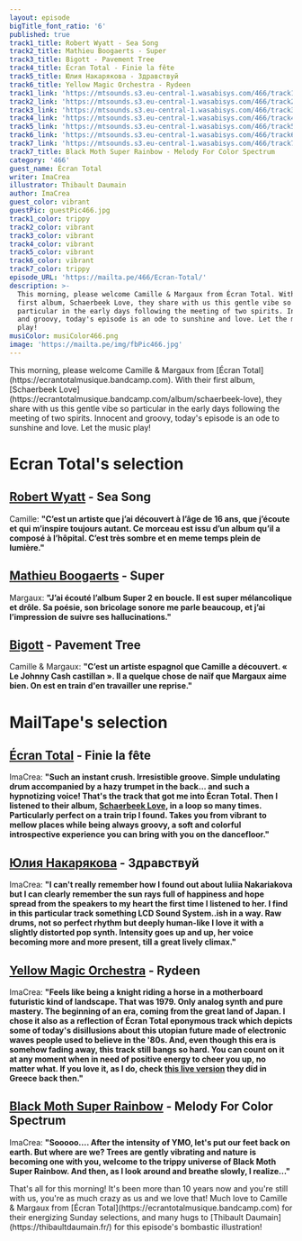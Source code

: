 ```yaml
---
layout: episode
bigTitle_font_ratio: '6'
published: true
track1_title: Robert Wyatt - Sea Song
track2_title: Mathieu Boogaerts - Super
track3_title: Bigott - Pavement Tree
track4_title: Écran Total - Finie la fête
track5_title: Юлия Накарякова - Здравствуй
track6_title: Yellow Magic Orchestra - Rydeen
track1_link: 'https://mtsounds.s3.eu-central-1.wasabisys.com/466/track1.mp3'
track2_link: 'https://mtsounds.s3.eu-central-1.wasabisys.com/466/track2.mp3'
track3_link: 'https://mtsounds.s3.eu-central-1.wasabisys.com/466/track3.mp3'
track4_link: 'https://mtsounds.s3.eu-central-1.wasabisys.com/466/track4.mp3'
track5_link: 'https://mtsounds.s3.eu-central-1.wasabisys.com/466/track5.mp3'
track6_link: 'https://mtsounds.s3.eu-central-1.wasabisys.com/466/track6.mp3'
track7_link: 'https://mtsounds.s3.eu-central-1.wasabisys.com/466/track7.mp3'
track7_title: Black Moth Super Rainbow - Melody For Color Spectrum
category: '466'
guest_name: Écran Total
writer: ImaCrea
illustrator: Thibault Daumain
author: ImaCrea
guest_color: vibrant
guestPic: guestPic466.jpg
track1_color: trippy
track2_color: vibrant
track3_color: vibrant
track4_color: vibrant
track5_color: vibrant
track6_color: vibrant
track7_color: trippy
episode_URL: 'https://mailta.pe/466/Ecran-Total/'
description: >-
  This morning, please welcome Camille & Margaux from Écran Total. With their
  first album, Schaerbeek Love, they share with us this gentle vibe so
  particular in the early days following the meeting of two spirits. Innocent
  and groovy, today's episode is an ode to sunshine and love. Let the music
  play!
musiColor: musiColor466.png
image: 'https://mailta.pe/img/fbPic466.jpg'
---
```

<p id="introduction">This morning, please welcome Camille & Margaux from [Écran Total](https://ecrantotalmusique.bandcamp.com). With their first album, [Schaerbeek Love](https://ecrantotalmusique.bandcamp.com/album/schaerbeek-love), they share with us this gentle vibe so particular in the early days following the meeting of two spirits. Innocent and groovy, today's episode is an ode to sunshine and love. Let the music play!
</p>

# Ecran Total's selection

## [Robert Wyatt](https://fr.wikipedia.org/wiki/Robert_Wyatt) - Sea Song
Camille: **"**C’est un artiste que j’ai découvert à l’âge de 16 ans, que j’écoute et qui m’inspire toujours autant. Ce morceau est issu d’un album qu’il a composé à l’hôpital. C’est très sombre et en meme temps plein de lumière.**"**

## [Mathieu Boogaerts](https://mathieuboogaerts.com/) - Super
Margaux: **"**J’ai écouté l’album Super 2 en boucle. Il est super mélancolique et drôle. Sa poésie, son bricolage sonore me parle beaucoup, et j’ai l’impression de suivre ses hallucinations.**"**

## [Bigott](https://bigottband.bandcamp.com/album/pavement-tree) - Pavement Tree
Camille & Margaux: **"**C’est un artiste espagnol que Camille a découvert. « Le Johnny Cash castillan ». Il a quelque chose de naïf que Margaux aime bien. On est en train d'en travailler une reprise.**"**


# MailTape's selection

## [Écran Total](https://ecrantotalmusique.bandcamp.com) - Finie la fête
ImaCrea: **"**Such an instant crush. Irresistible groove. Simple undulating drum accompanied by a hazy trumpet in the back... and such a hypnotizing voice! That's the track that got me into Écran Total. Then I listened to their album, [Schaerbeek Love](https://ecrantotalmusique.bandcamp.com/album/schaerbeek-love), in a loop so many times. Particularly perfect on a train trip I found. Takes you from vibrant to mellow places while being always groovy, a soft and colorful introspective experience you can bring with you on the dancefloor.**"**

## [Юлия Накарякова](https://iuliia-nakariakova.bandcamp.com/album/-) - Здравствуй
ImaCrea: **"**I can't really remember how I found out about Iuliia Nakariakova but I can clearly remember the sun rays full of happiness and hope spread from the speakers to my heart the first time I listened to her. I find in this particular track something LCD Sound System..ish in a way. Raw drums, not so perfect rhythm but deeply human-like I love it with a slightly distorted pop synth. Intensity goes up and up, her voice becoming more and more present, till a great lively climax.**"**

## [Yellow Magic Orchestra](https://en.wikipedia.org/wiki/Yellow_Magic_Orchestra) - Rydeen
ImaCrea: **"**Feels like being a knight riding a horse in a motherboard futuristic kind of landscape. That was 1979. Only analog synth and pure mastery. The beginning of an era, coming from the great land of Japan. I chose it also as a reflection of Écran Total eponymous track which depicts some of today's disillusions about this utopian future made of electronic waves people used to believe in the '80s. And, even though this era is somehow fading away, this track still bangs so hard. You can count on it at any moment when in need of positive energy to cheer you up, no matter what. If you love it, as I do, check [this live version](https://youtube.076.ne.jp/watch?v=9OQ-b2l-NCk) they did in Greece back then.**"**

## [Black Moth Super Rainbow](https://blackmothsuperrainbow.bandcamp.com) - Melody For Color Spectrum
ImaCrea: **"**Sooooo.... After the intensity of YMO, let's put our feet back on earth. But where are we? Trees are gently vibrating and nature is becoming one with you, welcome to the trippy universe of Black Moth Super Rainbow. And then, as I look around and breathe slowly, I realize...**"**


<p id="outroduction">That's all for this morning! It's been more than 10 years now and you're still with us, you're as much crazy as us and we love that! Much love to Camille & Margaux from [Écran Total](https://ecrantotalmusique.bandcamp.com) for their energizing Sunday selections, and many hugs to [Thibault Daumain](https://thibaultdaumain.fr/) for this episode's bombastic illustration!</p>